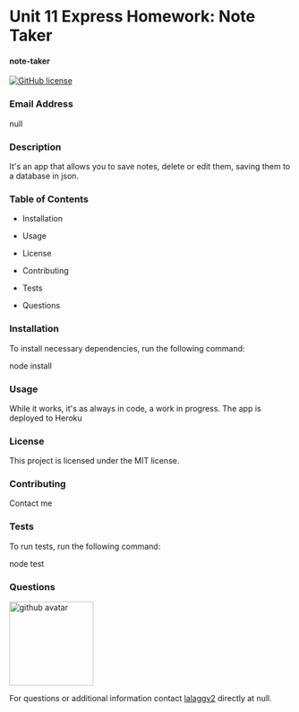 # Unit 11 Express Homework: Note Taker

#### note-taker ####
[![GitHub license](https://img.shields.io/badge/license-MIT-blue.svg)](https://github.com/lalaggv2/note-taker)

### Email Address ###

null

### Description ###

It's an app that allows you to save notes, delete or edit them, saving them to a database in json.

### Table of Contents ###

* Installation

* Usage

* License

* Contributing

* Tests

* Questions

### Installation ###

To install necessary dependencies, run the following command:

node install

### Usage ###

While it works, it's as always in code, a work in progress. The app is deployed to Heroku

### License ###

This project is licensed under the MIT license.
  
### Contributing ###

Contact me

### Tests ###

To run tests, run the following command:

node test

### Questions ###

<img src="https://avatars0.githubusercontent.com/u/6589798?v=4" width=150px alt="github avatar"/>

For questions or additional information contact [lalaggv2](https://api.github.com/users/lalaggv2) directly at null.
